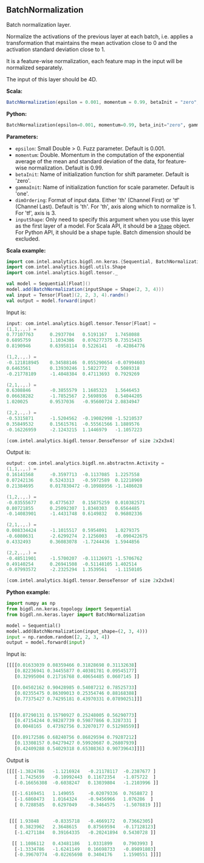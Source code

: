 ## **BatchNormalization**
Batch normalization layer.

Normalize the activations of the previous layer at each batch, i.e. applies a transformation that maintains the mean activation close to 0 and the activation standard deviation close to 1.

It is a feature-wise normalization, each feature map in the input will be normalized separately.

The input of this layer should be 4D.

**Scala:**
```scala
BatchNormalization(epsilon = 0.001, momentum = 0.99, betaInit = "zero", gammaInit = "one", dimOrdering = "th", inputShape = null)
```
**Python:**
```python
BatchNormalization(epsilon=0.001, momentum=0.99, beta_init="zero", gamma_init="one", dim_ordering="th", input_shape=None, name=None)
```

**Parameters:**

* `epsilon`: Small Double > 0. Fuzz parameter. Default is 0.001.
* `momentum`: Double. Momentum in the computation of the exponential average of the mean and standard deviation of the data, for feature-wise normalization. Default is 0.99.
* `betaInit`: Name of initialization function for shift parameter. Default is 'zero'.
* `gammaInit`: Name of initialization function for scale parameter. Default is 'one'.
* `dimOrdering`: Format of input data. Either 'th' (Channel First) or 'tf' (Channel Last). Default is 'th'. For 'th', axis along which to normalize is 1. For 'tf', axis is 3.
* `inputShape`: Only need to specify this argument when you use this layer as the first layer of a model. For Scala API, it should be a [`Shape`](../keras-api-scala/#shape) object. For Python API, it should be a shape tuple. Batch dimension should be excluded.

**Scala example:**
```scala
import com.intel.analytics.bigdl.nn.keras.{Sequential, BatchNormalization}
import com.intel.analytics.bigdl.utils.Shape
import com.intel.analytics.bigdl.tensor._

val model = Sequential[Float]()
model.add(BatchNormalization(inputShape = Shape(2, 3, 4)))
val input = Tensor[Float](2, 2, 3, 4).randn()
val output = model.forward(input)
```
Input is:
```scala
input: com.intel.analytics.bigdl.tensor.Tensor[Float] =
(1,1,.,.) =
0.77107763	    0.2937704	0.5191167	1.7458088
0.6895759	    1.1034386	0.076277375	0.73515415
0.8190946	    0.63958114	0.5226141	-0.42864776

(1,2,.,.) =
-0.121818945	0.34588146	0.055290654	-0.07994603
0.6463561	    0.13930246	1.5822772	0.5089318
-0.21778189	    -1.4048384	0.47113693	0.7929269

(2,1,.,.) =
0.6308846	    -0.3855579	1.1685323	1.5646453
0.06638282	    -1.7852567	2.5698936	0.54044205
1.020025	    0.9537036	-0.95600724	2.0834947

(2,2,.,.) =
-0.5315871	    -1.5204562	-0.19082998	-1.5210537
0.35849532	    0.15615761	-0.55561566	1.1889576
-0.16226959	    -2.1243215	1.1446979	-1.1057223

[com.intel.analytics.bigdl.tensor.DenseTensor of size 2x2x3x4]
```
Output is:
```scala
output: com.intel.analytics.bigdl.nn.abstractnn.Activity =
(1,1,.,.) =
0.16141568	    -0.3597713	-0.1137085	1.2257558
0.07242136	    0.5243313	-0.5972589	0.12218969
0.21384695	    0.017830472	-0.10988956	-1.1486028

(1,2,.,.) =
-0.03555677	    0.4775637	0.15875259	0.010382571
0.80721855	    0.25092307	1.8340303	0.6564485
-0.14083901	    -1.4431748	0.6149832	0.96802336

(2,1,.,.) =
0.008334424	    -1.1015517	0.5954091	1.0279375
-0.6080631	    -2.6299274	2.1256003	-0.090422675
0.4332493	    0.36083078	-1.7244436	1.5944856

(2,2,.,.) =
-0.48511901	    -1.5700207	-0.11126971	-1.5706762
0.49140254	    0.26941508	-0.51148105	1.402514
-0.07993572	    -2.2325294	1.3539561	-1.1150105

[com.intel.analytics.bigdl.tensor.DenseTensor of size 2x2x3x4]
```

**Python example:**
```python
import numpy as np
from bigdl.nn.keras.topology import Sequential
from bigdl.nn.keras.layer import BatchNormalization

model = Sequential()
model.add(BatchNormalization(input_shape=(2, 3, 4)))
input = np.random.random([2, 2, 3, 4])
output = model.forward(input)
```
Input is:
```python
[[[[0.01633039 0.08359466 0.31828698 0.31132638]
   [0.82236941 0.34455877 0.40301781 0.09545177]
   [0.32995004 0.21716768 0.40654485 0.0607145 ]]

  [[0.04502162 0.90428985 0.54087212 0.78525733]
   [0.02355475 0.86309013 0.25354746 0.88168388]
   [0.77375427 0.74295181 0.43970331 0.07890251]]]


 [[[0.87290131 0.15790927 0.25248005 0.56290773]
   [0.47154244 0.98287739 0.59877866 0.3287331 ]
   [0.0048165  0.47392756 0.32070177 0.51298559]]

  [[0.89172586 0.68240756 0.86829594 0.79287212]
   [0.13308157 0.04279427 0.59920687 0.26807939]
   [0.42409288 0.54029318 0.65308363 0.90739643]]]]
```
Output is
```python
[[[[-1.3824786   -1.1216924   -0.21178117  -0.2387677 ]
   [ 1.7425659   -0.10992443  0.11672354   -1.075722  ]
   [-0.16656308  -0.6038247   0.13039804   -1.2103996 ]]

  [[-1.6169451   1.149055     -0.02079336  0.7658872 ]
   [-1.6860473   1.0164324    -0.9456966   1.076286  ]
   [ 0.7288585   0.6297049    -0.3464575   -1.5078819 ]]]


 [[[ 1.93848     -0.8335718   -0.4669172   0.73662305]
   [ 0.3823962   2.3648615    0.87569594   -0.17128123]
   [-1.4271184   0.39164335   -0.20241894  0.5430728 ]]

  [[ 1.1086112   0.43481186   1.0331899    0.7903993 ]
   [-1.3334786   -1.6241149   0.16698733   -0.89891803]
   [-0.39670774  -0.02265698  0.3404176    1.1590551 ]]]]
```
